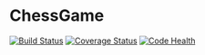 # ChessGame
[![Build Status](https://travis-ci.org/pelletier2017/ChessGame.svg?branch=master)](https://travis-ci.org/pelletier2017/ChessGame) 
[![Coverage Status](https://coveralls.io/repos/github/pelletier2017/ChessGame/badge.svg?branch=master)](https://coveralls.io/github/pelletier2017/ChessGame?branch=master)
[![Code Health](https://landscape.io/github/pelletier2017/ChessGame/master/landscape.svg?style=flat)](https://landscape.io/github/pelletier2017/ChessGame/master)
